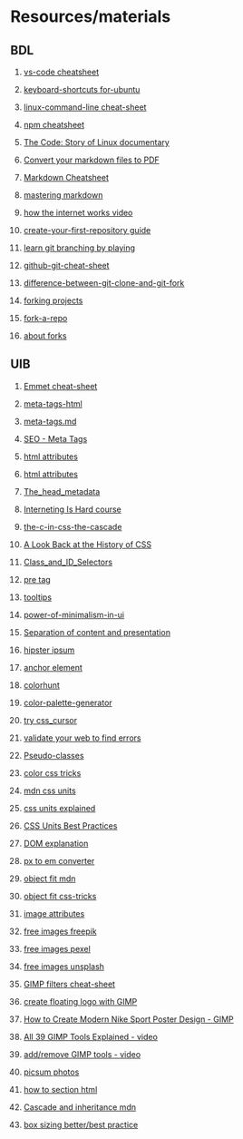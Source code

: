 # Resources/materials 

## BDL

1. [vs-code cheatsheet](https://www.makeuseof.com/tag/visual-studio-code-keyboard-shortcuts-cheat-sheet/)

1. [keyboard-shortcuts for-ubuntu](https://www.geeksforgeeks.org/keyboard-shortcuts-for-ubuntu-set-1/)

1. [linux-command-line cheat-sheet](https://cheatography.com/davechild/cheat-sheets/linux-command-line/)

1. [npm cheatsheet](https://devhints.io/npm)

1. [The Code: Story of Linux documentary](https://www.youtube.com/watch?v=XMm0HsmOTFI)

1. [Convert your markdown files to PDF ](https://www.markdowntopdf.com/)
 
1. [Markdown Cheatsheet](https://github.com/adam-p/markdown-here/wiki/Markdown-Cheatsheet)

1. [mastering markdown](https://guides.github.com/features/mastering-markdown/)

1. [how the internet works video](https://www.youtube.com/watch?v=7_LPdttKXPc)

1. [create-your-first-repository guide](https://herewecode.io/blog/a-beginners-guide-to-git-how-to-start-and-create-your-first-repository/)

1. [learn git branching by playing](https://learngitbranching.js.org/)

1. [github-git-cheat-sheet](https://training.github.com/downloads/github-git-cheat-sheet.pdf)

1. [difference-between-git-clone-and-git-fork](https://www.toolsqa.com/git/difference-between-git-clone-and-git-fork/#:~:text=Forking%20is%20a%20concept%20while,files%20to%20the%20local%20machine)

1. [forking projects](https://guides.github.com/activities/forking/)

1. [fork-a-repo](https://docs.github.com/en/github/getting-started-with-github/fork-a-repo)

1. [about forks](https://www.earthdatascience.org/workshops/intro-version-control-git/about-forks/)

## UIB 

1. [Emmet cheat-sheet](https://docs.emmet.io/cheat-sheet/)

1. [meta-tags-html](https://www.copahost.com/blog/meta-tags-html/)

1. [meta-tags.md](https://gist.github.com/lancejpollard/1978404)

1. [SEO - Meta Tags](https://moz.com/blog/the-ultimate-guide-to-seo-meta-tags#:~:text=Meta%20tags%20provide%20information%20about,search%20engines%20and%20web%20crawlers.&text=Example%20of%20meta%20tags%20include,%3E%20and%20elements)

1. [html attributes](https://www.w3schools.com/html/html_attributes.asp)

1. [html attributes ](https://www.w3schools.com/tags/ref_attributes.asp)

1. [The_head_metadata](https://developer.mozilla.org/en-US/docs/Learn/HTML/Introduction_to_HTML/The_head_metadata_in_HTML)

1. [Interneting Is Hard
course](https://www.internetingishard.com/html-and-css/)

1. [the-c-in-css-the-cascade](https://css-tricks.com/the-c-in-css-the-cascade/)

1. [A Look Back at the History of CSS](https://css-tricks.com/look-back-history-css/)

1. [Class_and_ID_Selectors](https://developer.mozilla.org/en-US/docs/Learn/CSS/Building_blocks/Selectors/Type_Class_and_ID_Selectors)

1. [pre tag](https://developer.mozilla.org/en-US/docs/Web/HTML/Element/pre)

1. [tooltips](https://www.appcues.com/blog/tooltips)

1. [power-of-minimalism-in-ui](https://blog.tubikstudio.com/lean-and-mean-power-of-minimalism-in-ui-design/)

1. [Separation of content and presentation](https://en.wikipedia.org/wiki/Separation_of_content_and_presentation
)
1. [hipster ipsum](https://hipsum.co/)

1. [anchor element](https://developer.mozilla.org/en-US/docs/Web/HTML/Element/a)

1. [colorhunt](https://colorhunt.co/)

1. [color-palette-generator](https://www.canva.com/colors/color-palette-generator/)

1. [try css_cursor](https://www.w3schools.com/cssref/tryit.asp?filename=trycss_cursor)

1. [validate your web to find errors](https://validator.w3.org/)
1. [Pseudo-classes](https://developer.mozilla.org/en-US/docs/Web/CSS/Pseudo-classes)

1. [color css tricks](https://css-tricks.com/almanac/properties/c/color/)

1. [mdn css units](https://developer.mozilla.org/en-US/docs/Learn/CSS/Building_blocks/Values_and_units)

1. [css units explained](https://www.digitalocean.com/community/tutorials/css-css-units-explained)

1. [CSS Units Best Practices](https://gist.github.com/basham/2175a16ab7c60ce8e001)

1. [DOM explanation](https://mrvirk.com/html-dom-diagram-and-explanation.html)

1. [px to em converter](https://nekocalc.com/px-to-em-converter)

1. [object fit mdn](https://developer.mozilla.org/en-US/docs/Web/CSS/object-fit)

1. [object fit css-tricks](https://css-tricks.com/almanac/properties/o/object-fit/)

1. [image attributes](https://html.com/attributes/img-src/)

1. [free images freepik](https://www.freepik.com/)

1. [free images pexel](https://www.pexels.com/)

1. [free images unsplash](https://unsplash.com/)

1. [GIMP filters cheat-sheet](https://alvinalexander.com/design/gimp-catalog-filters-effects-examples-cheat-sheet/)

1. [create floating logo with GIMP](https://www.gimp.org/tutorials/Floating_Logo/)

1. [How to Create Modern Nike Sport Poster Design - GIMP](https://zakeydesign.com/paul-george-poster-design/)

1. [All 39 GIMP Tools Explained - video](https://www.youtube.com/watch?v=_z9cFpwak9c)

1. [add/remove GIMP tools - video ](https://www.youtube.com/watch?v=QfO-8Nou3Qk)

1. [picsum photos](https://picsum.photos/)

1. [how to section html](https://css-tricks.com/how-to-section-your-html/)

1. [Cascade and inheritance mdn](https://developer.mozilla.org/en-US/docs/Learn/CSS/Building_blocks/Cascade_and_inheritance)

1. [box sizing better/best practice](https://css-tricks.com/inheriting-box-sizing-probably-slightly-better-best-practice/)

<!-- updated 25/3 morning
1. []()
1. []()
1. []()
1. []() -->
